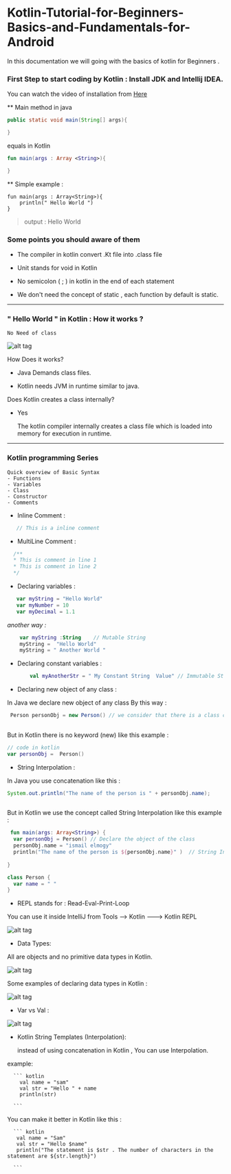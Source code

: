 # Kotlin-Tutorial-for-Beginners-Basics-and-Fundamentals-for-Android

In this documentation we will going with the basics of kotlin for Beginners .

### First Step to start coding by Kotlin : Install JDK and Intellij IDEA.

 You can watch the video of installation from  [Here](https://www.youtube.com/watch?v=toesg2HLMSs&index=2&list=PLlxmoA0rQ-LwgK1JsnMsakYNACYGa1cjR)

**  Main method in java

``` java
public static void main(String[] args){

}
```
equals in Kotlin 

``` kotlin
fun main(args : Array <String>){

}
```
** Simple example :
```
fun main(args : Array<String>){
    println(" Hello World ")
}
```
> output : Hello World 

### Some points you should aware of them 

 - The compiler in kotlin convert .Kt file  into .class file
 
 - Unit stands for void in Kotlin
 
 - No semicolon ( ; ) in kotlin in the end of each statement
 
 - We don't need the concept of static , each function by default is static.

---------------------------------------------------------------------------------------------------------------------------------

### " Hello World " in Kotlin : How it works ?
 
    No Need of class

![alt tag](https://github.com/ismailelmogy/Kotlin-Tutorial-for-Beginners-Basics-and-Fundamentals-for-Android/blob/master/No%20need%20of%20class%20in%20kotlin.png )

How Does it works?

- Java Demands class files.

- Kotlin needs JVM in runtime similar to java.

Does Kotlin creates a class internally?

  - Yes

    The kotlin compiler internally creates a class file which is loaded into memory for execution in runtime.
  --------------------------------------------------------------------------------------------------------------------------------
   ### Kotlin programming Series
    Quick overview of Basic Syntax
    - Functions 
    - Variables 
    - Class 
    - Constructor 
    - Comments
    
   * Inline Comment :
    
 ``` kotlin
    // This is a inline comment
 ``` 
    
   * MultiLine Comment : 
   
 ``` kotlin
   /**
   * This is comment in line 1
   * This is comment in line 2
   */
 ``` 
 
 * Declaring variables :
 ``` kotlin
    var myString = "Hello World"
    var myNumber = 10
    var myDecimal = 1.1
 ``` 
   *another way :* 
  ``` kotlin
      var myString :String    // Mutable String
      myString =  "Hello World"
      myString = " Another World "
  ``` 
  
 * Declaring constant variables :
 
   ``` kotlin
       val myAnotherStr = " My Constant String  Value" // Immutable String
   ``` 
   
  * Declaring new object of any class :
  
  In Java we declare new object of any class By this way  : 
  ``` java
   Person personObj = new Person() // we consider that there is a class called Person
   
  ```
  But in Kotlin there is no keyword (new) like this example :
  
   ``` kotlin
   // code in kotlin 
  var personObj =  Person()  
  ``` 
  
   * String Interpolation : 

  In Java you use concatenation like this :
  ``` java
  System.out.println("The name of the person is " + personObj.name);
   
  ```
  But in Kotlin we use the concept called String Interpolation like this example :
  
  ``` kotlin
   fun main(args: Array<String>) {
    var personObj = Person() // Declare the object of the class
    personObj.name = "ismail elmogy"
    println("The name of the person is ${personObj.name}" )  // String Interpolation
    
}

class Person {
    var name = " "
}
  ``` 
 * REPL stands for : Read-Eval-Print-Loop
 
 You can use it inside IntelliJ from Tools --> Kotlin ---> Kotlin REPL
 
 ![alt tag](https://github.com/ismailelmogy/Kotlin-Tutorial-for-Beginners-Basics-and-Fundamentals-for-Android/blob/master/REPL.png)
  
  
  * Data Types:
  
  All are objects and no primitive data types in Kotlin.
  
  ![alt tag](https://github.com/ismailelmogy/Kotlin-Tutorial-for-Beginners-Basics-and-Fundamentals-for-Android/blob/master/Data%20Types%20in%20Kotlin.png)
  
 Some examples of declaring data types in Kotlin :
 
 ![alt tag](https://github.com/ismailelmogy/Kotlin-Tutorial-for-Beginners-Basics-and-Fundamentals-for-Android/blob/master/Declaring%20data%20types%20in%20kotlin.png)
 
 * Var vs Val :
 
 
 ![alt tag](https://github.com/ismailelmogy/Kotlin-Tutorial-for-Beginners-Basics-and-Fundamentals-for-Android/blob/master/Var%20vs%20Val.png)
 
 * Kotlin String Templates (Interpolation):
 
      instead of using concatenation in Kotlin , You can use Interpolation.
  
  example:
  
      ``` kotlin
        val name = "sam"
        val str = "Hello " + name
        println(str)
    
      ```
   You can make it better in Kotlin like this :
   
      ``` kotlin
       val name = "Sam"
       val str = "Hello $name"
       println("The statement is $str . The number of characters in the statement are ${str.length}")
    
      ```
   
 
 
 
   
